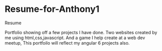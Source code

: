 # Resume-for-Anthony1
Resume

Portfolio showing off a few projects I have done. Two websites created by me using html,css,javascript. And a game I help create at a web dev meetup, This portfoilo will reflect my angular 6 projects also.

